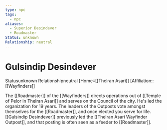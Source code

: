 ```yaml
---
type: npc
tags:
  - npc
aliases:
  - Superior Desindever
  - Roadmaster
Status: unknown
Relationship: neutral
---
```

# Gulsindip Desindever
<span class="dataview inline-field"><span class="inline-field-key">Status</span><span class="inline-field-value">unknown</span></span>
<span class="dataview inline-field"><span class="inline-field-key">Relationship</span><span class="inline-field-value">neutral</span></span>
[Home::[[Thelran Asari]]
[Affiliation::[[Wayfinders]]

The [[Roadmaster]] of the [[Wayfinders]] directs operations out of [[Temple of Pelor in Thelran Asari]] and serves on the Council of the city. He's led the organization for 19 years. The leaders of the Outposts vote amongst themselves for the [[Roadmaster]], and once elected you serve for life. [[Gulsindip Desindever]] previously led the [[Thelran Asari Wayfinder Outpost]], and that posting is often seen as a feeder to [[Roadmaster]].